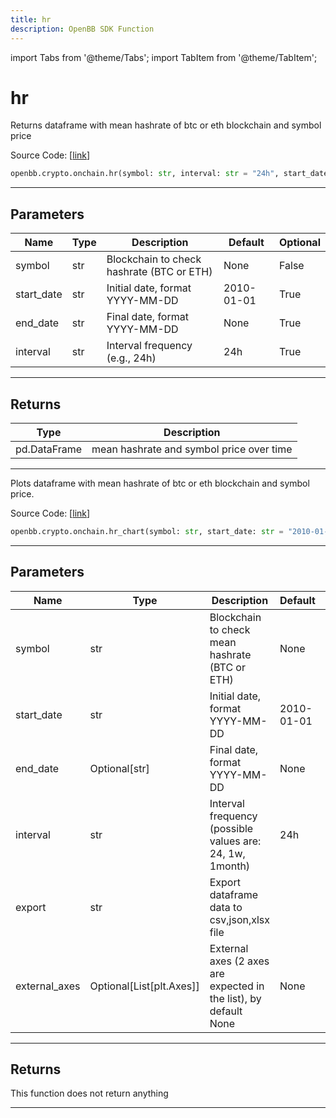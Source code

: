```yaml
---
title: hr
description: OpenBB SDK Function
---
```


import Tabs from '@theme/Tabs';
import TabItem from '@theme/TabItem';

# hr

<Tabs>
<TabItem value="model" label="Model" default>

Returns dataframe with mean hashrate of btc or eth blockchain and symbol price

Source Code: [[link](https://github.com/OpenBB-finance/OpenBBTerminal/tree/main/openbb_terminal/cryptocurrency/due_diligence/glassnode_model.py#L375)]

```python
openbb.crypto.onchain.hr(symbol: str, interval: str = "24h", start_date: str = "2010-01-01", end_date: Optional[str] = None)
```

---

## Parameters

| Name | Type | Description | Default | Optional |
| ---- | ---- | ----------- | ------- | -------- |
| symbol | str | Blockchain to check hashrate (BTC or ETH) | None | False |
| start_date | str | Initial date, format YYYY-MM-DD | 2010-01-01 | True |
| end_date | str | Final date, format YYYY-MM-DD | None | True |
| interval | str | Interval frequency (e.g., 24h) | 24h | True |


---

## Returns

| Type | Description |
| ---- | ----------- |
| pd.DataFrame | mean hashrate and symbol price over time |
---

</TabItem>
<TabItem value="view" label="Chart">

Plots dataframe with mean hashrate of btc or eth blockchain and symbol price.

Source Code: [[link](https://github.com/OpenBB-finance/OpenBBTerminal/tree/main/openbb_terminal/cryptocurrency/due_diligence/glassnode_view.py#L320)]

```python
openbb.crypto.onchain.hr_chart(symbol: str, start_date: str = "2010-01-01", end_date: Optional[str] = None, interval: str = "24h", export: str = "", external_axes: Optional[List[matplotlib.axes._axes.Axes]] = None)
```

---

## Parameters

| Name | Type | Description | Default | Optional |
| ---- | ---- | ----------- | ------- | -------- |
| symbol | str | Blockchain to check mean hashrate (BTC or ETH) | None | False |
| start_date | str | Initial date, format YYYY-MM-DD | 2010-01-01 | True |
| end_date | Optional[str] | Final date, format YYYY-MM-DD | None | True |
| interval | str | Interval frequency (possible values are: 24, 1w, 1month) | 24h | True |
| export | str | Export dataframe data to csv,json,xlsx file |  | True |
| external_axes | Optional[List[plt.Axes]] | External axes (2 axes are expected in the list), by default None | None | True |


---

## Returns

This function does not return anything

---

</TabItem>
</Tabs>
